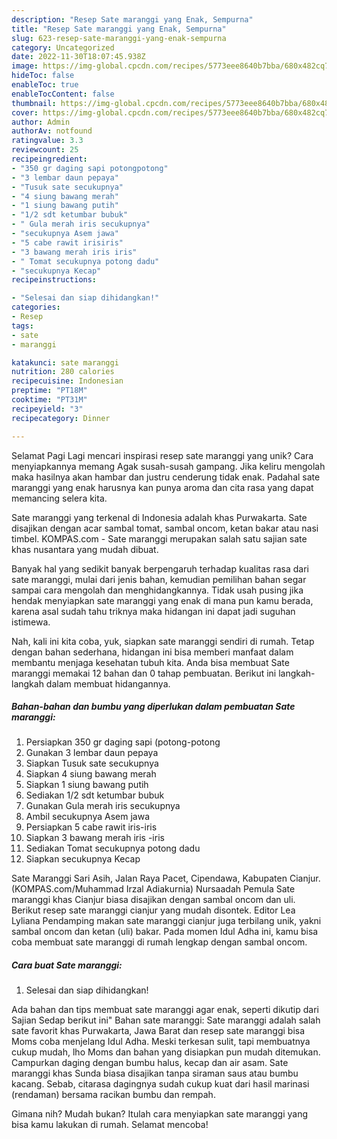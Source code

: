 ```yaml
---
description: "Resep Sate maranggi yang Enak, Sempurna"
title: "Resep Sate maranggi yang Enak, Sempurna"
slug: 623-resep-sate-maranggi-yang-enak-sempurna
category: Uncategorized
date: 2022-11-30T18:07:45.938Z
image: https://img-global.cpcdn.com/recipes/5773eee8640b7bba/680x482cq70/sate-maranggi-foto-resep-utama.jpg
hideToc: false
enableToc: true
enableTocContent: false
thumbnail: https://img-global.cpcdn.com/recipes/5773eee8640b7bba/680x482cq70/sate-maranggi-foto-resep-utama.jpg
cover: https://img-global.cpcdn.com/recipes/5773eee8640b7bba/680x482cq70/sate-maranggi-foto-resep-utama.jpg
author: Admin
authorAv: notfound
ratingvalue: 3.3
reviewcount: 25
recipeingredient:
- "350 gr daging sapi potongpotong"
- "3 lembar daun pepaya"
- "Tusuk sate secukupnya"
- "4 siung bawang merah"
- "1 siung bawang putih"
- "1/2 sdt ketumbar bubuk"
- " Gula merah iris secukupnya"
- "secukupnya Asem jawa"
- "5 cabe rawit irisiris"
- "3 bawang merah iris iris"
- " Tomat secukupnya potong dadu"
- "secukupnya Kecap"
recipeinstructions:

- "Selesai dan siap dihidangkan!"
categories:
- Resep
tags:
- sate
- maranggi

katakunci: sate maranggi 
nutrition: 280 calories
recipecuisine: Indonesian
preptime: "PT18M"
cooktime: "PT31M"
recipeyield: "3"
recipecategory: Dinner

---
```



Selamat Pagi Lagi mencari inspirasi resep sate maranggi yang unik? Cara menyiapkannya memang Agak susah-susah gampang. Jika keliru mengolah maka hasilnya akan hambar dan justru cenderung tidak enak. Padahal sate maranggi yang enak harusnya kan punya aroma dan cita rasa yang dapat memancing selera kita.


Sate maranggi yang terkenal di Indonesia adalah khas Purwakarta. Sate disajikan dengan acar sambal tomat, sambal oncom, ketan bakar atau nasi timbel. KOMPAS.com - Sate maranggi merupakan salah satu sajian sate khas nusantara yang mudah dibuat.

Banyak hal yang sedikit banyak berpengaruh terhadap kualitas rasa dari sate maranggi, mulai dari jenis bahan, kemudian pemilihan bahan segar sampai cara mengolah dan menghidangkannya. Tidak usah pusing jika hendak menyiapkan sate maranggi yang enak di mana pun kamu berada, karena asal sudah tahu triknya maka hidangan ini dapat jadi suguhan istimewa.


Nah, kali ini kita coba, yuk, siapkan sate maranggi sendiri di rumah. Tetap dengan bahan sederhana, hidangan ini bisa memberi manfaat dalam membantu menjaga kesehatan tubuh kita. Anda bisa membuat Sate maranggi memakai 12 bahan dan 0 tahap pembuatan. Berikut ini langkah-langkah dalam membuat hidangannya.

<!--inarticleads1-->

##### Bahan-bahan dan bumbu yang diperlukan dalam pembuatan Sate maranggi:

1. Persiapkan 350 gr daging sapi (potong-potong
1. Gunakan 3 lembar daun pepaya
1. Siapkan Tusuk sate secukupnya
1. Siapkan 4 siung bawang merah
1. Siapkan 1 siung bawang putih
1. Sediakan 1/2 sdt ketumbar bubuk
1. Gunakan  Gula merah iris secukupnya
1. Ambil secukupnya Asem jawa
1. Persiapkan 5 cabe rawit iris-iris
1. Siapkan 3 bawang merah iris -iris
1. Sediakan  Tomat secukupnya potong dadu
1. Siapkan secukupnya Kecap


Sate Maranggi Sari Asih, Jalan Raya Pacet, Cipendawa, Kabupaten Cianjur. (KOMPAS.com/Muhammad Irzal Adiakurnia) Nursaadah Pemula Sate maranggi khas Cianjur biasa disajikan dengan sambal oncom dan uli. Berikut resep sate maranggi cianjur yang mudah disontek. Editor Lea Lyliana Pendamping makan sate maranggi cianjur juga terbilang unik, yakni sambal oncom dan ketan (uli) bakar. Pada momen Idul Adha ini, kamu bisa coba membuat sate maranggi di rumah lengkap dengan sambal oncom. 

<!--inarticleads2-->

##### Cara buat Sate maranggi:


1. Selesai dan siap dihidangkan!

Ada bahan dan tips membuat sate maranggi agar enak, seperti dikutip dari Sajian Sedap berikut ini&#34; Bahan sate maranggi: Sate maranggi adalah salah sate favorit khas Purwakarta, Jawa Barat dan resep sate maranggi bisa Moms coba menjelang Idul Adha. Meski terkesan sulit, tapi membuatnya cukup mudah, lho Moms dan bahan yang disiapkan pun mudah ditemukan. Campurkan daging dengan bumbu halus, kecap dan air asam. Sate maranggi khas Sunda biasa disajikan tanpa siraman saus atau bumbu kacang. Sebab, citarasa dagingnya sudah cukup kuat dari hasil marinasi (rendaman) bersama racikan bumbu dan rempah. 

Gimana nih? Mudah bukan? Itulah cara menyiapkan sate maranggi yang bisa kamu lakukan di rumah. Selamat mencoba!

